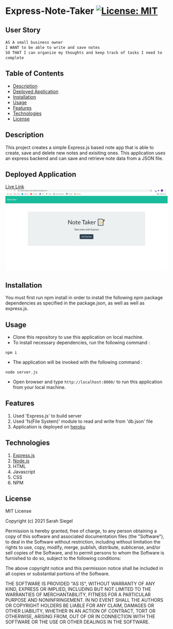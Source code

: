 # Express-Note-Taker [![License: MIT](https://img.shields.io/badge/License-MIT-yellow.svg)](https://opensource.org/licenses/MIT)

## User Story
```
AS A small business owner
I WANT to be able to write and save notes
SO THAT I can organize my thoughts and keep track of tasks I need to complete
```

## Table of Contents
- [Description](#description)
- [Deployed Application](#deployedapplication)
- [Installation](#installation)
- [Usage](#usage)
- [Features](#features)
- [Technologies](#technologies)
- [License](#license)

## Description
This project creates a simple Express.js based note app that is able to create, save and delete new notes and exisiting ones. This application uses an express backend and can save and retrieve note data from a JSON file. 

## Deployed Application
[Live Link](https://sarah-express-note-taker.herokuapp.com/)
![Screenshot](/public/assets/images/firstpage.png/)

## Installation
You must first run npm install in order to install the following npm package dependencies as specified in the package.json, as well as well as express.js.

## Usage
* Clone this repository to use this application on local machine.
* To install necessary dependencies, run the following command :
```
npm i
```
* The application will be invoked with the following command :
```
node server.js
```
* Open browser and type `http://localhost:8000/` to run this application from your local machine.

## Features
1. Used 'Express.js' to build server
2. Used 'fs(File System)' module to read and write from 'db.json' file
3. Application is deployed on [heroku](https://www.heroku.com/)

## Technologies
1. [Express.js](https://expressjs.com/)
2. [Node.js](https://nodejs.ord/en/)
3. HTML
4. Javascript
5. CSS
6. NPM

## License
MIT License

Copyright (c) 2021 Sarah Siegel

Permission is hereby granted, free of charge, to any person obtaining a copy of this software and associated documentation files (the "Software"), to deal in the Software without restriction, including without limitation the rights to use, copy, modify, merge, publish, distribute, sublicense, and/or sell copies of the Software, and to permit persons to whom the Software is furnished to do so, subject to the following conditions:

The above copyright notice and this permission notice shall be included in all copies or substantial portions of the Software.

THE SOFTWARE IS PROVIDED "AS IS", WITHOUT WARRANTY OF ANY KIND, EXPRESS OR IMPLIED, INCLUDING BUT NOT LIMITED TO THE WARRANTIES OF MERCHANTABILITY, FITNESS FOR A PARTICULAR PURPOSE AND NONINFRINGEMENT. IN NO EVENT SHALL THE AUTHORS OR COPYRIGHT HOLDERS BE LIABLE FOR ANY CLAIM, DAMAGES OR OTHER LIABILITY, WHETHER IN AN ACTION OF CONTRACT, TORT OR OTHERWISE, ARISING FROM, OUT OF OR IN CONNECTION WITH THE SOFTWARE OR THE USE OR OTHER DEALINGS IN THE SOFTWARE.
